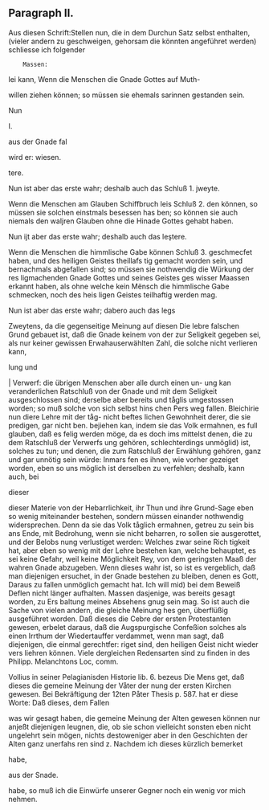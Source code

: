 

<!-- Seite 368 -->
Paragraph  II.
--------------

Aus diesen Schrift:Stellen nun, die in dem Durchun Satz selbst enthalten, (vieler andern zu geschweigen, gehorsam die könnten angeführet werden) schliesse ich folgender

        Massen:
lei kann, Wenn die Menschen die Gnade Gottes auf Muth-

willen ziehen können; so müssen sie ehemals sarinnen
gestanden sein.

Nun

I.

aus der Gnade fal

wird er: wiesen.



tere.
<!-- Seite 369 -->
Nun ist aber das erste wahr; deshalb
 auch das Schluß 1. jweyte.

Wenn die Menschen am Glauben Schiffbruch leis Schluß 2. den können, so müssen sie solchen einstmals besessen has ben; so können sie auch niemals den waljren Glauben ohne die Hinade Gottes gehabt haben.

Nun ijt aber das erste wahr; deshalb
 auch das leştere.

Wenn die Menschen die himmlische Gabe können Schluß 3. geschmecfet haben, und des heiligen Geistes theillafs tig gemacht worden sein, und bernachmals abgefallen sind; so müssen sie nothwendig die Würkung der res ligmachenden Gnade Gottes und seines Geistes ges wisser Maassen erkannt haben, als ohne welche kein Mënsch die himmlische Gabe schmecken, noch des heis ligen Geistes teilhaftig werden mag.

Nun ist aber das erste wahr; dabero auch das legs

Zweytens, da die gegenseitige Meinung auf diesen Die lebre falschen Grund gebauet ist, daß die Gnade keinem von der zur Seligkeit gegeben sei, als nur keiner gewissen Erwahauserwählten Zahl, die solche nicht verlieren kann,

lung und

| Verwerf: die übrigen Menschen aber alle durch einen un- ung kan veranderlichen Ratschluß von der Gnade und mit dem Seligkeit ausgeschlossen sind; derselbe aber bereits und tåglis umgestossen worden; so muß solche von sich selbst hins chen Pers weg fallen. Bleichirie nun diere Lehre mit der tåg- nicht beftes lichen Gewohnheit derer, die sie predigen, gar nicht ben. bejiehen kan, indem sie das Volk ermahnen, es full glauben, daß es felig werden möge, da es doch ims mittelst denen, die zu dem Ratschluß der Verwerfs ung gehören, schlechterdings unmöglid) ist, solches zu tun; und denen, die zum Ratschluß der Erwählung gehören, ganz und gar unnötig sein würde: Inmars fen es ihnen, wie vorher gezeiget worden, eben so uns möglich ist derselben zu verfehlen; deshalb, kann auch, bei

dieser
<!-- Seite 370 -->


dieser Materie von der Hebarrlichkeit, ihr Thun und ihre Grund-Sage eben so wenig miteinander bestehen, sondern müssen einander nothwendig widersprechen. Denn da sie das Volk tåglich ermahnen, getreu zu sein bis ans Ende, mit Bedrohung, wenn sie nicht beharren, ro sollen sie ausgerottet, und der Belobs nung verlustiget werden: Welches zwar seine Rich tigkeit hat, aber eben so wenig mit der Lehre bestehen kan, welche behauptet, es sei keine Gefahr, weil keine Möglichkeit Rey, von dem geringsten Maaß der wahren Gnade abzugeben. Wenn dieses wahr ist, so ist es vergeblich, daß man diejenigen ersuchet, in der Gnade bestehen zu bleiben, denen es Gott, Daraus zu fallen unmöglich gemacht hat. Ich will mid) bei dem Beweiß Deflen nicht länger aufhalten. Massen dasjenige, was bereits gesagt worden, zu Ers baltung meines Absehens gnug sein mag. So ist auch die Sache von vielen andern, die gleiche Meinung hes gen, überflüßig ausgeführet worden. Daß dieses die Cebre der ersten Protestanten gewesen, erbelet daraus, daß die Augspurgische Confeßion solches als einen Irrthum der Wiedertauffer verdammet, wenn man sagt, daß diejenigen, die einmal gerechtfer: riget sind, den heiligen Geist nicht wieder vers liehren können. Viele dergleichen Redensarten sind zu finden in des Philipp. Melanchtons Loc, comm.

Vollius in seiner Pelagianisden Historie lib. 6. bezeus Die Mens get, daß dieses die gemeine Meinung der Våter der nung der ersten Kirchen gewesen. Bei Bekräftigung der 12ten Påter Thesis p. 587. hat er diese Worte: Daß dieses, dem Fallen

was wir gesagt haben, die gemeine Meinung der Alten gewesen können nur anjeßt diejenigen leugnen, die, ob sie schon vielleicht sonsten eben nicht ungelehrt sein mögen, nichts destoweniger aber in den Geschichten der Alten ganz unerfahs ren sind z. Nachdem ich dieses kürzlich bemerket

habe,

aus der Snade.
<!-- Seite 371 -->
 habe, so muß ich die Einwürfe unserer Gegner noch
ein wenig vor mich nehmen.
